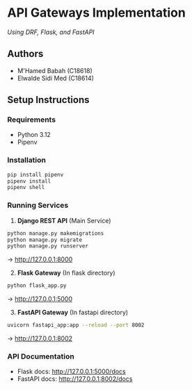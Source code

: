 # API Gateways Implementation
*Using DRF, Flask, and FastAPI*

## Authors
- M'Hamed Babah (C18618)
- Elwalde Sidi Med (C18614)

## Setup Instructions

### Requirements
- Python 3.12
- Pipenv

### Installation
```bash
pip install pipenv
pipenv install
pipenv shell
```

### Running Services

1. **Django REST API** (Main Service)
```bash
python manage.py makemigrations
python manage.py migrate
python manage.py runserver
```
→ http://127.0.0.1:8000

2. **Flask Gateway** (In flask directory)
```bash
python flask_app.py
```
→ http://127.0.0.1:5000

3. **FastAPI Gateway** (In fastapi directory)
```bash
uvicorn fastapi_app:app --reload --port 8002
```
→ http://127.0.0.1:8002

### API Documentation
- Flask docs: http://127.0.0.1:5000/docs
- FastAPI docs: http://127.0.0.1:8002/docs
